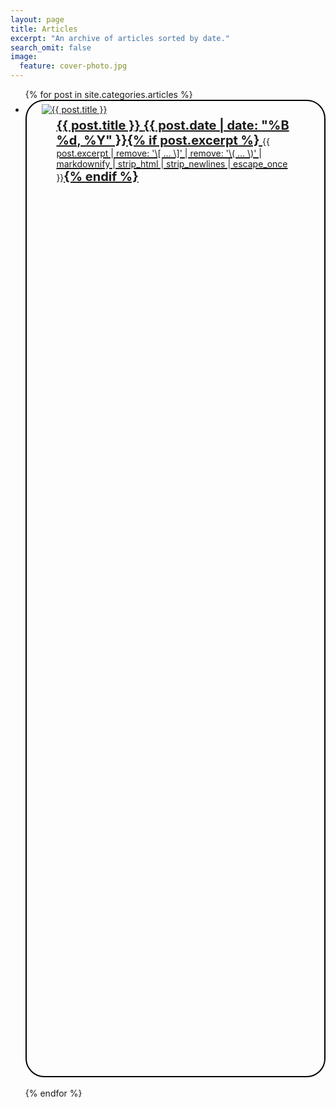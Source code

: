 ```yaml
---
layout: page
title: Articles
excerpt: "An archive of articles sorted by date."
search_omit: false
image:
  feature: cover-photo.jpg
---
```


<ul class="post-list">
{% for post in site.categories.articles %} 
	<li style="height: 40%; border: 2px solid black; border-radius: 30px;">
  	<div class="row">
      <div style="margin: 1% 5%;">
        <a href="{{ site.url }}{{ post.url }}">
         <img src="{{ site.url }}/images/{{ post.image.feature }}" alt="{{ post.title }}">
        </a>
      </div>
      <div style="margin: 1% 10%;">
        <article>
          <a href="{{ site.url }}{{ post.url }}" style="font-size: 20px; font-weight: bold;"> {{ post.title }} <span class="entry-date"><time datetime="{{ post.date | date_to_xmlschema }}">{{ post.date | date: "%B %d, %Y" }}</time></span>{% if post.excerpt %} <span class="excerpt" style="font-size: 14px; font-weight: normal;">{{ post.excerpt | remove: '\[ ... \]' | remove: '\( ... \)' | markdownify | strip_html | strip_newlines | escape_once }}</span>{% endif %}
          </a>
        </article>
      </div>
    </div>
  </li>
  <br>
{% endfor %}
</ul>
